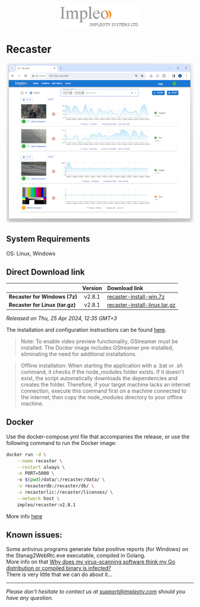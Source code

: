 
<div align="center">
  <a >
    <img src="images/impleo_logo.png" alt="Logo" >
  </a>
</div>

# Recaster

![Recaster](images/recaster-main-mid.jpg)  


## System Requirements

OS: Linux, Windows


## Direct Download link

|          | Version             | Download link                                                           | 
|:---------|:-------------------:|:------------------------------------------------------------------------|
| **Recaster for Windows (7z)** |  v2.8.1 | [recaster-install-win.7z](https://github.com/impleotv/recaster-release/releases/download/v2.8.1/recaster-install-win.7z)  | 
| **Recaster for Linux (tar.gz)** |  v2.8.1 | [recaster-install-linux.tar.gz](https://github.com/impleotv/recaster-release/releases/download/v2.8.1/recaster-install-linux.tar.gz)  | 

*Released on Thu, 25 Apr 2024, 12:35 GMT+3*


The installation and configuration instructions can be found [here](https://impleotv.com/content/recaster/help/).

> Note: To enable video preview functionality, GStreamer must be installed. The Docker image includes GStreamer pre-installed, eliminating the need for additional installations.


> Offline installation: When starting the application with a .bat or .sh command, it checks if the node_modules folder exists. If it doesn't exist, the script automatically downloads the dependencies and creates the folder. Therefore, if your target machine lacks an internet connection, execute this command first on a machine connected to the internet, then copy the node_modules directory to your offline machine.


## Docker

Use the docker-compose.yml file that accompanies the release, or use the following command to run the Docker image:

```sh
docker run -d \
    --name recaster \
    --restart always \
    -e PORT=5000 \  
    -v $(pwd)/data/:/recaster/data/ \
    -v recasterdb:/recaster/db/ \
    -v recasterlic:/recaster/licenses/ \
    --network host \
    impleo/recaster:v2.8.1
```

More info [here](https://impleotv.com/content/recaster/help/user-guide/running-docker.html)

## Known issues:

Some antivirus programs generate false positive reports (for Windows) on the Stanag2WebRtc.eve executable, compiled in Golang.  
More info on that [Why does my virus-scanning software think my Go distribution or compiled binary is infected?](https://go.dev/doc/faq#virus)  
There is very little that we can do about it...

----  
*Please don't hesitate to contact us at support@impleotv.com should you have any question.*
